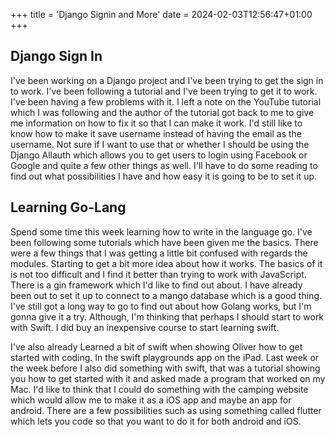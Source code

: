 +++
title = 'Django Signin and More'
date = 2024-02-03T12:56:47+01:00
+++

## Django Sign In

I've been working on a Django project and I've been trying to get the sign in to work. I've been following a tutorial and I've been trying to get it to work. I've been having a few problems with it. I left a note on the YouTube tutorial which I was following and the author of the tutorial got back to me to give me information on how to fix it so that I can make it work. I'd still like to know how to make it save username instead of having the email as the username. Not sure if I want to use that or whether I should be using the Django Allauth which allows you to get users to login using Facebook or Google and quite a few other things as well. I'll have to do some reading to find out what possibilities I have and how easy it is going to be to set it up.

## Learning Go-Lang

Spend some time this week learning how to write in the language go. I've been following some tutorials which have been given me the basics. There were a few things that I was getting a little bit confused with regards the modules. Starting to get a bit more idea about how it works. The basics of it is not too difficult and I find it better than trying to work with JavaScript. There is a gin framework which I'd like to find out about. I have already been out to set it up to connect to a mango database which is a good thing. I've still got a long way to go to find out about how Golang works, but I'm gonna give it a try. Although, I'm thinking that perhaps I should start to work with Swift. I did buy an inexpensive course to start learning swift.

I've also already Learned a bit of swift when showing Oliver how to get started with coding. In the swift playgrounds app on the iPad. Last week or the week before I also did something with swift, that was a tutorial showing you how to get started with it and asked made a program that worked on my Mac. I'd like to think that I could do something with the camping website which would allow me to make it as a iOS app and maybe an app for android. There are a few possibilities such as using something called flutter which lets you code so that you want to do it for both android and iOS.